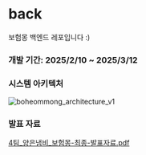 # back
보험몽 백엔드 레포입니다 :)

### 개발 기간: 2025/2/10 ~ 2025/3/12

### 시스템 아키텍처
![boheommong_architecture_v1](https://github.com/user-attachments/assets/6cbc536f-c091-4806-b7b9-e8fe02ea526f)

### 발표 자료
[4팀_양은냄비_보험몽-최종-발표자료.pdf](https://github.com/user-attachments/files/19210573/4._._.-.-.pdf)

